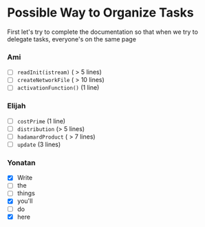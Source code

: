 # Possible Way to Organize Tasks
 First let's try to complete the documentation so that when we try to delegate tasks, everyone's on the same page

### Ami
- [ ] `readInit(istream)` ( > 5 lines)
- [ ] `createNetworkFile` ( > 10 lines)
- [ ] `activationFunction()` (1 line)

### Elijah
- [ ] `costPrime` (1 line)
- [ ] `distribution` (> 5 lines)
- [ ] `hadamardProduct` ( > 7 lines)
- [ ] `update` (3 lines)

### Yonatan
- [x] Write
- [ ] the
- [ ] things
- [x] you'll
- [ ] do
- [x] here

